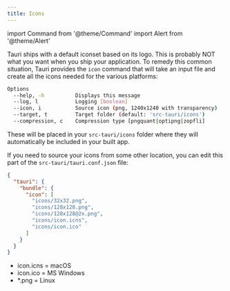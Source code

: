 ```yaml
---
title: Icons
---
```


import Command from '@theme/Command'
import Alert from '@theme/Alert'

Tauri ships with a default iconset based on its logo. This is probably NOT what you want when you ship your application. To remedy this common situation, Tauri provides the `icon` command that will take an input file and create all the icons needed for the various platforms:

<Command name="icon"/>

```sh
Options
  --help, -h          Displays this message
  --log, l            Logging [boolean]
  --icon, i           Source icon (png, 1240x1240 with transparency)
  --target, t         Target folder (default: 'src-tauri/icons')
  --compression, c    Compression type [pngquant|optipng|zopfli]
```

These will be placed in your `src-tauri/icons` folder where they will automatically be included in your built app.

If you need to source your icons from some other location, you can edit this part of the `src-tauri/tauri.conf.json` file:

```json
{
  "tauri": {
    "bundle": {
      "icon": [
        "icons/32x32.png",
        "icons/128x128.png",
        "icons/128x128@2x.png",
        "icons/icon.icns",
        "icons/icon.ico"
      ]
    }
  }
}
```

<Alert type="info" icon="info-alt" title="Note on filetypes">

  - icon.icns = macOS
  - icon.ico = MS Windows
  - \*.png = Linux

</Alert>
